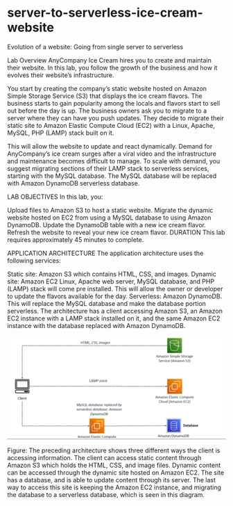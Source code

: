 ﻿# server-to-serverless-ice-cream-website
Evolution of a website: Going from single server to serverless


Lab Overview
AnyCompany Ice Cream hires you to create and maintain their website. In this lab, you follow the growth of the business and how it evolves their website’s infrastructure.

You start by creating the company’s static website hosted on Amazon Simple Storage Service (S3) that displays the ice cream flavors. The business starts to gain popularity among the locals and flavors start to sell out before the day is up. The business owners ask you to migrate to a server where they can have you push updates. They decide to migrate their static site to Amazon Elastic Compute Cloud (EC2) with a Linux, Apache, MySQL, PHP (LAMP) stack built on it.

This will allow the website to update and react dynamically. Demand for AnyCompany’s ice cream surges after a viral video and the infrastructure and maintenance becomes difficult to manage. To scale with demand, you suggest migrating sections of their LAMP stack to serverless services, starting with the MySQL database. The MySQL database will be replaced with Amazon DynamoDB serverless database.

LAB OBJECTIVES
In this lab, you:

Upload files to Amazon S3 to host a static website.
Migrate the dynamic website hosted on EC2 from using a MySQL database to using Amazon DynamoDB.
Update the DynamoDB table with a new ice cream flavor.
Refresh the website to reveal your new ice cream flavor.
DURATION
This lab requires approximately 45 minutes to complete.





APPLICATION ARCHITECTURE
The application architecture uses the following services:

Static site: Amazon S3 which contains HTML, CSS, and images.
Dynamic site: Amazon EC2 Linux, Apache web server, MySQL database, and PHP (LAMP) stack will come pre installed. This will allow the owner or developer to update the flavors available for the day.
Serverless: Amazon DynamoDB. This will replace the MySQL database and make the database portion serverless.
The architecture has a client accessing Amazon S3, an Amazon EC2 instance with a LAMP stack installed on it, and the same Amazon EC2 instance with the database replaced with Amazon DynamoDB.

![Client_Information_Access_Modes](image.png)

Figure: The preceding architecture shows three different ways the client is accessing information. The client can access static content through Amazon S3 which holds the HTML, CSS, and image files. Dynamic content can be accessed through the dynamic site hosted on Amazon EC2. The site has a database, and is able to update content through its server. The last way to access this site is keeping the Amazon EC2 instance, and migrating the database to a serverless database, which is seen in this diagram.

